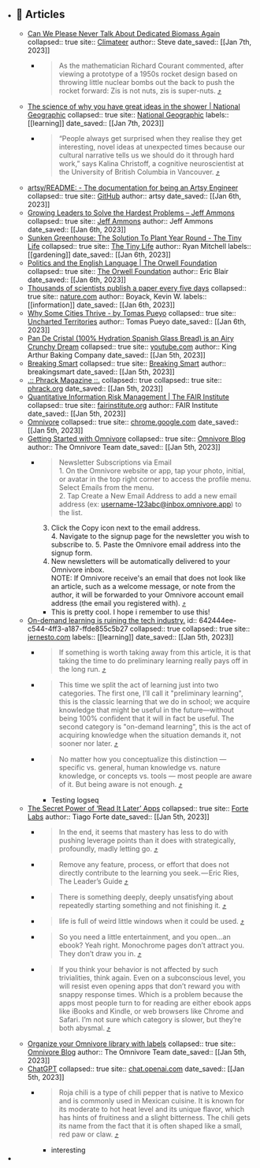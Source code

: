- ## 🔖 Articles
	- [Can We Please Never Talk About Dedicated Biomass Again](https://omnivore.app/me/can-we-please-never-talk-about-dedicated-biomass-again-1858d6deece)
	        collapsed:: true
	        site:: [Climateer](https://climateer.substack.com/p/biomass)
	        author:: Steve
	        date_saved:: [[Jan 7th, 2023]]
		- > As the mathematician Richard Courant commented, after viewing a prototype of a 1950s rocket design based on throwing little nuclear bombs out the back to push the rocket forward:
		  Zis is not nuts, zis is super-nuts. [⤴️](https://omnivore.app/me/can-we-please-never-talk-about-dedicated-biomass-again-1858d6deece#af4d24ab-c760-4f5e-88f7-c52a7390a5ac)
	- [The science of why you have great ideas in the shower | National Geographic](https://omnivore.app/me/the-science-of-why-you-have-great-ideas-in-the-shower-national-g-1858d6d29d6)
	        collapsed:: true
	        site:: [National Geographic](https://www.nationalgeographic.co.uk/history-and-civilisation/2022/08/the-science-of-why-you-have-great-ideas-in-the-shower)
	        labels:: [[learning]]
	        date_saved:: [[Jan 7th, 2023]]
		- > “People always get surprised when they realise they get interesting, novel ideas at unexpected times because our cultural narrative tells us we should do it through hard work,” says Kalina Christoff, a cognitive neuroscientist at the University of British Columbia in Vancouver. [⤴️](https://omnivore.app/me/the-science-of-why-you-have-great-ideas-in-the-shower-national-g-1858d6d29d6#867087aa-c8a3-4575-96b9-d87631d21931)
	- [artsy/README: - The documentation for being an Artsy Engineer](https://omnivore.app/me/artsy-readme-the-documentation-for-being-an-artsy-engineer-1858a20ff57)
	        collapsed:: true
	        site:: [GitHub](https://github.com/artsy/README)
	        author:: artsy
	        date_saved:: [[Jan 6th, 2023]]
	- [Growing Leaders to Solve the Hardest Problems – Jeff Ammons](https://omnivore.app/me/growing-leaders-to-solve-the-hardest-problems-jeff-ammons-1858906b039)
	      collapsed:: true
	      site:: [Jeff Ammons](https://jeffammons.com/2023/01/06/growing-leaders-to-solve-the-hardest-problems)
	      author:: Jeff Ammons
	      date_saved:: [[Jan 6th, 2023]]
	- [Sunken Greenhouse: The Solution To Plant Year Round - The Tiny Life](https://omnivore.app/me/sunken-greenhouse-the-solution-to-plant-year-round-the-tiny-life-18588f8a6ee)
	      collapsed:: true
	      site:: [The Tiny Life](https://thetinylife.com/sunken-greenhouse)
	      author:: Ryan Mitchell
	      labels:: [[gardening]]
	      date_saved:: [[Jan 6th, 2023]]
	- [Politics and the English Language | The Orwell Foundation](https://omnivore.app/me/politics-and-the-english-language-the-orwell-foundation-18588563594)
	      collapsed:: true
	      site:: [The Orwell Foundation](https://www.orwellfoundation.com/the-orwell-foundation/orwell/essays-and-other-works/politics-and-the-english-language)
	      author:: Eric Blair
	      date_saved:: [[Jan 6th, 2023]]
	- [Thousands of scientists publish a paper every five days](https://omnivore.app/me/thousands-of-scientists-publish-a-paper-every-five-days-18588000a4d)
	      collapsed:: true
	      site:: [nature.com](https://www.nature.com/articles/d41586-018-06185-8)
	      author:: Boyack, Kevin W.
	      labels:: [[information]]
	      date_saved:: [[Jan 6th, 2023]]
	- [Why Some Cities Thrive - by Tomas Pueyo](https://omnivore.app/me/why-some-cities-thrive-by-tomas-pueyo-18587f5bebc)
	      collapsed:: true
	      site:: [Uncharted Territories](https://unchartedterritories.tomaspueyo.com/p/why-cities-thrive)
	      author:: Tomas Pueyo
	      date_saved:: [[Jan 6th, 2023]]
	- [Pan De Cristal (100% Hydration Spanish Glass Bread) is an Airy Crunchy Dream](https://omnivore.app/me/pan-de-cristal-100-hydration-spanish-glass-bread-is-an-airy-crun-185855e230b)
	      collapsed:: true
	      site:: [youtube.com](https://youtube.com/watch?amp%3Bfeature=share&v=6sOEHrawhX0)
	      author:: King Arthur Baking Company
	      date_saved:: [[Jan 5th, 2023]]
	- [Breaking Smart](https://omnivore.app/me/breaking-smart-185847d620c)
	        collapsed:: true
	        site:: [Breaking Smart](https://breakingsmart.com/en/season-1)
	        author:: breakingsmart
	        date_saved:: [[Jan 5th, 2023]]
	- [.:: Phrack Magazine ::.](https://omnivore.app/me/phrack-magazine-18583e718b0)
	  collapsed:: true
	      collapsed:: true
	      site:: [phrack.org](http://phrack.org/issues/70/15.html)
	      date_saved:: [[Jan 5th, 2023]]
	- [Quantitative Information Risk Management | The FAIR Institute](https://omnivore.app/me/quantitative-information-risk-management-the-fair-institute-1858383b00f)
	      collapsed:: true
	      site:: [fairinstitute.org](https://www.fairinstitute.org)
	      author:: FAIR Institute
	      date_saved:: [[Jan 5th, 2023]]
	- [Omnivore](https://omnivore.app/me/omnivore-185832eca1a)
	      collapsed:: true
	      site:: [chrome.google.com](https://chrome.google.com/webstore/detail/omnivore/blkggjdmcfjdbmmmlfcpplkchpeaiiab/related)
	      date_saved:: [[Jan 5th, 2023]]
	- [Getting Started with Omnivore](https://omnivore.app/me/getting-started-with-omnivore-185832bcaba)
	      collapsed:: true
	      site:: [Omnivore Blog](https://blog.omnivore.app/p/getting-started-with-omnivore)
	      author:: The Omnivore Team
	      date_saved:: [[Jan 5th, 2023]]
		- > Newsletter Subscriptions via Email             
		                1. On the Omnivore website or app, tap your photo, initial, or avatar in the top right corner to access the profile menu. Select Emails from the menu.                        
		                2. Tap Create a New Email Address to add a new email address (ex: username-123abc@inbox.omnivore.app) to the list.                        
		   3. Click the Copy icon next to the email address.             
		                4. Navigate to the signup page for the newsletter you wish to subscribe to.
		                5. Paste the Omnivore email address into the signup form.                        
		   6. New newsletters will be automatically delivered to your Omnivore inbox.             
		   NOTE: If Omnivore receive's an email that does not look like an article, such as a welcome message, or note from the author, it will be forwarded to your Omnivore account email address (the email you registered with).              [⤴️](https://omnivore.app/me/getting-started-with-omnivore-185832bcaba#b312dd1b-f661-441b-9ea1-51918af76695)
			- This is pretty cool. I hope i remember to use this!
	- [On-demand learning is ruining the tech industry.](https://omnivore.app/me/on-demand-learning-is-ruining-the-tech-industry-185834306fe)
	  id:: 642444ee-c544-4ff3-a187-ffde855c5b27
	  collapsed:: true
	        collapsed:: true
	        site:: [jernesto.com](https://www.jernesto.com/articles/learning.html)
	        labels:: [[learning]]
	        date_saved:: [[Jan 5th, 2023]]
		- > If something is worth taking away from this article, it is that taking the time to do preliminary learning really pays off in the long run. [⤴️](https://omnivore.app/me/on-demand-learning-is-ruining-the-tech-industry-185834306fe#7b7b3b6c-ad7d-4996-acf3-b7e59836aae6)
		- > This time we split the act of learning just into two categories. The first one, I’ll call it "preliminary learning", this is the classic learning that we do in school; we acquire knowledge that might be useful in the future—without being 100% confident that it will in fact be useful. The second category is "on-demand learning", this is the act of acquiring knowledge when the situation demands it, not sooner nor later. [⤴️](https://omnivore.app/me/on-demand-learning-is-ruining-the-tech-industry-185834306fe#83165d3b-d01f-412a-ada1-bb054c68982c)
		- > No matter how you conceptualize this distinction — specific vs. general, human knowledge vs. nature knowledge, or concepts vs. tools — most people are aware of it. But being aware is not enough. [⤴️](https://omnivore.app/me/on-demand-learning-is-ruining-the-tech-industry-185834306fe#8d76fcbe-4be3-4b3f-8262-322a74097e35)
			- Testing logseq
	- [The Secret Power of ‘Read It Later’ Apps](https://omnivore.app/me/the-secret-power-of-read-it-later-apps-185832bc6b8)
	        collapsed:: true
	        site:: [Forte Labs](https://fortelabs.co/blog/the-secret-power-of-read-it-later-apps)
	        author:: Tiago Forte
	        date_saved:: [[Jan 5th, 2023]]
		- > In the end, it seems that mastery has less to do with pushing leverage points than it does with strategically, profoundly, madly letting go. [⤴️](https://omnivore.app/me/the-secret-power-of-read-it-later-apps-185832bc6b8#08ccfef7-47b7-4a6a-ad4d-f559bdf5d8ff)
		- > Remove any feature, process, or effort that does not directly contribute to the learning you seek. — Eric Ries, The Leader’s Guide [⤴️](https://omnivore.app/me/the-secret-power-of-read-it-later-apps-185832bc6b8#c3d6bd2d-8947-4cb2-8ec1-9937c75b85bf)
		- > There is something deeply, deeply unsatisfying about repeatedly starting something and not finishing it. [⤴️](https://omnivore.app/me/the-secret-power-of-read-it-later-apps-185832bc6b8#3b89ca89-b1c6-47ae-869b-f35c9897b840)
		- > life is full of weird little windows when it could be used. [⤴️](https://omnivore.app/me/the-secret-power-of-read-it-later-apps-185832bc6b8#1e4136eb-e71d-4aab-90ea-3e05a1d79feb)
		- > So you need a little entertainment, and you open…an ebook? Yeah right. Monochrome pages don’t attract you. They don’t draw you in. [⤴️](https://omnivore.app/me/the-secret-power-of-read-it-later-apps-185832bc6b8#771f497c-0cea-4fca-8db0-dfb5c81d569f)
		- > If you think your behavior is not affected by such trivialities, think again. Even on a subconscious level, you will resist even opening apps that don’t reward you with snappy response times. Which is a problem because the apps most people turn to for reading are either ebook apps like iBooks and Kindle, or web browsers like Chrome and Safari. I’m not sure which category is slower, but they’re both abysmal. [⤴️](https://omnivore.app/me/the-secret-power-of-read-it-later-apps-185832bc6b8#2bb7c4a7-add9-48be-ac05-30abb1f49043)
	- [Organize your Omnivore library with labels](https://omnivore.app/me/organize-your-omnivore-library-with-labels-185832bc44a)
	        collapsed:: true
	        site:: [Omnivore Blog](https://blog.omnivore.app/p/organize-your-omnivore-library-with)
	        author:: The Omnivore Team
	        date_saved:: [[Jan 5th, 2023]]
	- [ChatGPT](https://omnivore.app/me/chat-gpt-185832ed5c8)
	        collapsed:: true
	        site:: [chat.openai.com](https://chat.openai.com/chat/999f4f5a-724b-4788-82d3-3357e90d881f)
	        date_saved:: [[Jan 5th, 2023]]
		- > Roja chili is a type of chili pepper that is native to Mexico and is commonly used in Mexican cuisine. It is known for its moderate to hot heat level and its unique flavor, which has hints of fruitiness and a slight bitterness. The chili gets its name from the fact that it is often shaped like a small, red paw or claw. [⤴️](https://omnivore.app/me/chat-gpt-185832ed5c8#41ff79cf-ab63-443e-aaf9-f78b67ce5a72)
			- interesting
-
